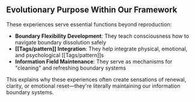 ## Evolutionary Purpose Within Our Framework

These experiences serve essential functions beyond reproduction:

- **Boundary Flexibility Development**: They teach consciousness how to navigate boundary dissolution safely
- **[[Tags/pattern]] Integration**: They help integrate physical, emotional, and psychological [[Tags/pattern]]s
- **Information Field Maintenance**: They serve as mechanisms for "cleaning" and refreshing boundary systems

This explains why these experiences often create sensations of renewal, clarity, or emotional reset—they're literally maintaining our information boundary systems.